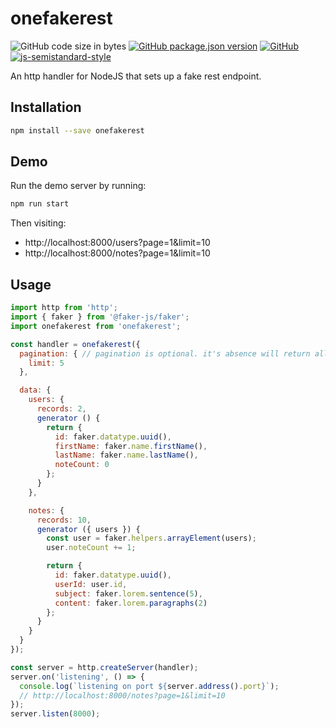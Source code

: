 # onefakerest
![GitHub code size in bytes](https://img.shields.io/github/languages/code-size/markwylde/onefakerest?style=flat-square)
[![GitHub package.json version](https://img.shields.io/github/package-json/v/markwylde/onefakerest?style=flat-square)](https://github.com/markwylde/onefakerest/blob/master/package.json)
[![GitHub](https://img.shields.io/github/license/markwylde/onefakerest?style=flat-square)](https://github.com/markwylde/onefakerest/blob/master/LICENSE)
[![js-semistandard-style](https://img.shields.io/badge/code%20style-semistandard-brightgreen.svg?style=flat-square)](https://github.com/standard/semistandard)

An http handler for NodeJS that sets up a fake rest endpoint.

## Installation
```bash
npm install --save onefakerest
```

## Demo
Run the demo server by running:
```bash
npm run start
```

Then visiting:
- http://localhost:8000/users?page=1&limit=10
- http://localhost:8000/notes?page=1&limit=10

## Usage
```javascript
import http from 'http';
import { faker } from '@faker-js/faker';
import onefakerest from 'onefakerest';

const handler = onefakerest({
  pagination: { // pagination is optional. it's absence will return all records.
    limit: 5
  },

  data: {
    users: {
      records: 2,
      generator () {
        return {
          id: faker.datatype.uuid(),
          firstName: faker.name.firstName(),
          lastName: faker.name.lastName(),
          noteCount: 0
        };
      }
    },

    notes: {
      records: 10,
      generator ({ users }) {
        const user = faker.helpers.arrayElement(users);
        user.noteCount += 1;

        return {
          id: faker.datatype.uuid(),
          userId: user.id,
          subject: faker.lorem.sentence(5),
          content: faker.lorem.paragraphs(2)
        };
      }
    }
  }
});

const server = http.createServer(handler);
server.on('listening', () => {
  console.log(`listening on port ${server.address().port}`);
  // http://localhost:8000/notes?page=1&limit=10
});
server.listen(8000);
```
